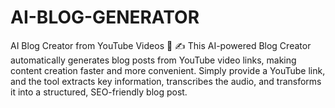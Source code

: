 # AI-BLOG-GENERATOR
AI Blog Creator from YouTube Videos 🎥 ✍️ This AI-powered Blog Creator automatically generates blog posts from YouTube video links, making content creation faster and more convenient. Simply provide a YouTube link, and the tool extracts key information, transcribes the audio, and transforms it into a structured, SEO-friendly blog post.
